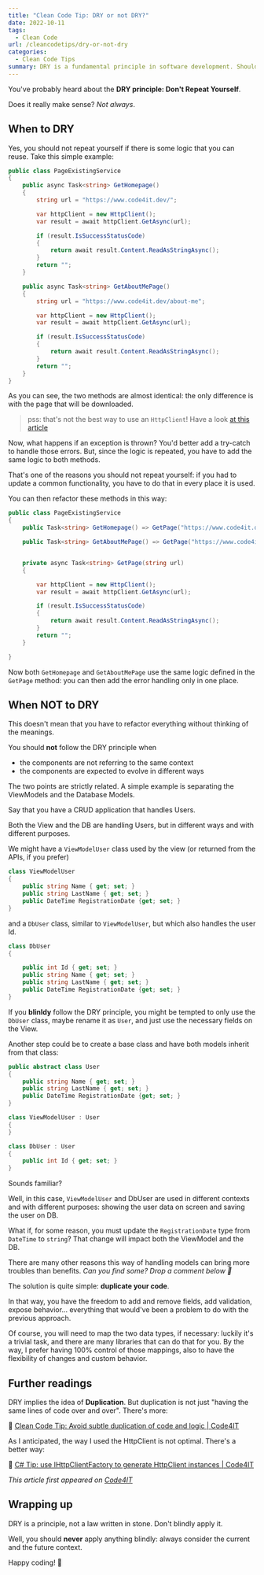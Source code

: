 ```yaml
---
title: "Clean Code Tip: DRY or not DRY?"
date: 2022-10-11
tags:
  - Clean Code
url: /cleancodetips/dry-or-not-dry
categories:
  - Clean Code Tips
summary: DRY is a fundamental principle in software development. Should you apply it blindly?
---
```


You've probably heard about the **DRY principle: Don't Repeat Yourself**.

Does it really make sense? _Not always_.

## When to DRY

Yes, you should not repeat yourself if there is some logic that you can reuse. Take this simple example:

```cs
public class PageExistingService
{
    public async Task<string> GetHomepage()
    {
        string url = "https://www.code4it.dev/";

        var httpClient = new HttpClient();
        var result = await httpClient.GetAsync(url);

        if (result.IsSuccessStatusCode)
        {
            return await result.Content.ReadAsStringAsync();
        }
        return "";
    }

    public async Task<string> GetAboutMePage()
    {
        string url = "https://www.code4it.dev/about-me";

        var httpClient = new HttpClient();
        var result = await httpClient.GetAsync(url);

        if (result.IsSuccessStatusCode)
        {
            return await result.Content.ReadAsStringAsync();
        }
        return "";
    }
}
```

As you can see, the two methods are almost identical: the only difference is with the page that will be downloaded.

> pss: that's not the best way to use an `HttpClient`! Have a look [at this article](https://www.code4it.dev/csharptips/use-httpclientfactory-instead-of-httpclient)

Now, what happens if an exception is thrown? You'd better add a try-catch to handle those errors. But, since the logic is repeated, you have to add the same logic to both methods.

That's one of the reasons you should not repeat yourself: if you had to update a common functionality, you have to do that in every place it is used.

You can then refactor these methods in this way:

```cs
public class PageExistingService
{
    public Task<string> GetHomepage() => GetPage("https://www.code4it.dev/");

    public Task<string> GetAboutMePage() => GetPage("https://www.code4it.dev/about-me");


    private async Task<string> GetPage(string url)
    {

        var httpClient = new HttpClient();
        var result = await httpClient.GetAsync(url);

        if (result.IsSuccessStatusCode)
        {
            return await result.Content.ReadAsStringAsync();
        }
        return "";
    }

}
```

Now both `GetHomepage` and `GetAboutMePage` use the same logic defined in the `GetPage` method: you can then add the error handling only in one place.

## When NOT to DRY

This doesn't mean that you have to refactor everything without thinking of the meanings.

You should **not** follow the DRY principle when

- the components are not referring to the same context
- the components are expected to evolve in different ways

The two points are strictly related.
A simple example is separating the ViewModels and the Database Models.

Say that you have a CRUD application that handles Users.

Both the View and the DB are handling Users, but in different ways and with different purposes.

We might have a `ViewModelUser` class used by the view (or returned from the APIs, if you prefer)

```cs
class ViewModelUser
{
    public string Name { get; set; }
    public string LastName { get; set; }
    public DateTime RegistrationDate {get; set; }
}
```

and a `DbUser` class, similar to `ViewModelUser`, but which also handles the user Id.

```cs
class DbUser
{

    public int Id { get; set; }
    public string Name { get; set; }
    public string LastName { get; set; }
    public DateTime RegistrationDate {get; set; }
}
```

If you **blinldy** follow the DRY principle, you might be tempted to only use the `DbUser` class, maybe rename it as `User`, and just use the necessary fields on the View.

Another step could be to create a base class and have both models inherit from that class:

```cs
public abstract class User
{
    public string Name { get; set; }
    public string LastName { get; set; }
    public DateTime RegistrationDate {get; set; }
}

class ViewModelUser : User
{
}

class DbUser : User
{
    public int Id { get; set; }
}
```

Sounds familiar?

Well, in this case, `ViewModelUser` and DbUser are used in different contexts and with different purposes: showing the user data on screen and saving the user on DB.

What if, for some reason, you must update the `RegistrationDate` type from `DateTime` to `string`? That change will impact both the ViewModel and the DB.

There are many other reasons this way of handling models can bring more troubles than benefits. _Can you find some? Drop a comment below 📧_

The solution is quite simple: **duplicate your code**.

In that way, you have the freedom to add and remove fields, add validation, expose behavior... everything that would've been a problem to do with the previous approach.

Of course, you will need to map the two data types, if necessary: luckily it's a trivial task, and there are many libraries that can do that for you. By the way, I prefer having 100% control of those mappings, also to have the flexibility of changes and custom behavior.

## Further readings

DRY implies the idea of **Duplication**. But duplication is not just "having the same lines of code over and over". There's more:

🔗 [Clean Code Tip: Avoid subtle duplication of code and logic | Code4IT](https://www.code4it.dev/cleancodetips/avoid-subtle-duplication)

As I anticipated, the way I used the HttpClient is not optimal. There's a better way:

🔗 [C# Tip: use IHttpClientFactory to generate HttpClient instances | Code4IT](https://www.code4it.dev/csharptips/use-httpclientfactory-instead-of-httpclient)

_This article first appeared on [Code4IT](https://www.code4it.dev/)_

## Wrapping up

DRY is a principle, not a law written in stone. Don't blindly apply it.

Well, you should **never** apply anything blindly: always consider the current and the future context.

Happy coding!
🐧

